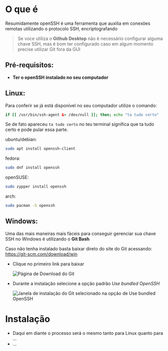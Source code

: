 # O que é
Resumidamente openSSH é uma ferramenta que auxilia em conexões remotas utilizando o protocolo SSH, encriptografando 
> Se voce utiliza o **Github Desktop** não é necessário configurar alguma chave SSH, mas é bom ter configurado caso em algum momento precise utilizar Git fora da GUI

## Pré-requisitos: 
- **Ter o openSSH instalado no seu computador**
 
## Linux:
Para conferir se já está disponível no seu computador utilize o comando:
```sh
if [[ /usr/bin/ssh-agent &> /dev/null ]]; then; echo "ta tudo certo"
```
Se de fato apareceu `ta tudo certo` no teu terminal significa que ta tudo certo e pode pular essa parte.

 ubuntu/debian:
```sh
sudo apt install openssh-client
```
 fedora:
```sh
sudo dnf install openssh
```
 openSUSE:
```sh
sudo zypper install openssh
```
 arch:
```sh
sudo pacman -S openssh
```

## Windows:
Uma das mais maneiras mais fáceis para conseguir gerenciar sua chave SSH no Windows é utilizando o **Git Bash**

Caso não tenha instalado basta baixar direto do site do Git acessando: https://git-scm.com/download/win  

- Clique no primeiro link para baixar
    
    ![Página de Download do Git](https://github.com/forjadev/blog/assets/53125029/89beff5c-020f-4e30-8175-7cc26fe8cfb3)

- Durante a instalação selecione a opção padrão _Use bundled OpenSSH_
    
    ![Janela de instalação do Git selecionado na opção de Use bundled OpenSSH](https://github.com/forjadev/blog/assets/53125029/3fb28b33-24b8-48f3-b8ab-c7cac2c07dd5)

# Instalação
- Daqui em diante o processo será o mesmo tanto para Linux quanto para ...
- ...
